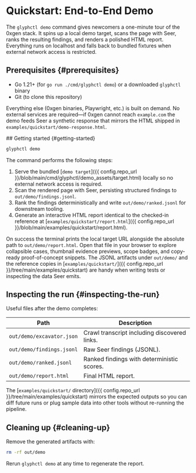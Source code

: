 # Quickstart: End-to-End Demo

The `glyphctl demo` command gives newcomers a one-minute tour of the 0xgen stack.
It spins up a local demo target, scans the page with Seer, ranks the resulting
findings, and renders a polished HTML report. Everything runs on localhost and
falls back to bundled fixtures when external network access is restricted.

## Prerequisites {#prerequisites}

* Go 1.21+ (for `go run ./cmd/glyphctl demo`) or a downloaded `glyphctl` binary
* Git (to clone this repository)

Everything else (0xgen binaries, Playwright, etc.) is built on demand. No
external services are required—if 0xgen cannot reach `example.com` the demo
feeds Seer a synthetic response that mirrors the HTML shipped in
`examples/quickstart/demo-response.html`.

<div id="run-the-pipeline"></div>
## Getting started {#getting-started}

```bash
glyphctl demo
```

The command performs the following steps:

1. Serve the bundled [`demo target`]({{ config.repo_url }}/blob/main/cmd/glyphctl/demo_assets/target.html)
   locally so no external network access is required.
2. Scan the rendered page with Seer, persisting structured findings to
   `out/demo/findings.jsonl`.
3. Rank the findings deterministically and write `out/demo/ranked.jsonl` for
   downstream tooling.
4. Generate an interactive HTML report identical to the checked-in reference at
   [`examples/quickstart/report.html`]({{ config.repo_url }}/blob/main/examples/quickstart/report.html).

On success the terminal prints the local target URL alongside the absolute path
to `out/demo/report.html`. Open that file in your browser to explore collapsible
cases, thumbnail evidence previews, scope badges, and copy-ready proof-of-concept
snippets. The JSONL artifacts under `out/demo/` and the reference copies in
[`examples/quickstart/`]({{ config.repo_url }}/tree/main/examples/quickstart)
are handy when writing tests or inspecting the data Seer emits.

## Inspecting the run {#inspecting-the-run}

Useful files after the demo completes:

| Path | Description |
| ---- | ----------- |
| `out/demo/excavator.json` | Crawl transcript including discovered links. |
| `out/demo/findings.jsonl` | Raw Seer findings (JSONL). |
| `out/demo/ranked.jsonl` | Ranked findings with deterministic scores. |
| `out/demo/report.html` | Final HTML report. |

The [`examples/quickstart/` directory]({{ config.repo_url }}/tree/main/examples/quickstart)
mirrors the expected outputs so you can diff future runs or plug sample data into
other tools without re-running the pipeline.

## Cleaning up {#cleaning-up}

Remove the generated artifacts with:

```bash
rm -rf out/demo
```

Rerun `glyphctl demo` at any time to regenerate the report.
